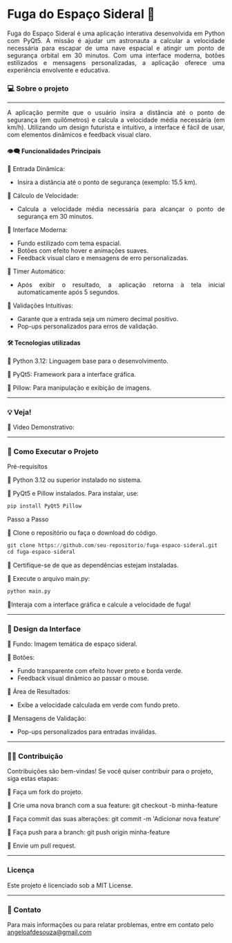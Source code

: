 # Fuga do Espaço Sideral 🚀

<div align="justify">Fuga do Espaço Sideral</strong> é uma aplicação interativa desenvolvida em Python com PyQt5. A missão é ajudar um astronauta a calcular a velocidade necessária para escapar de uma nave espacial e atingir um ponto de segurança orbital em 30 minutos. Com uma interface moderna, botões estilizados e mensagens personalizadas, a aplicação oferece uma experiência envolvente e educativa.</div>

### 💻 Sobre o projeto
---

<div align="justify">A aplicação permite que o usuário insira a distância até o ponto de segurança (em quilômetros) e calcula a velocidade média necessária (em km/h). Utilizando um design futurista e intuitivo, a interface é fácil de usar, com elementos dinâmicos e feedback visual claro.


#### 👁️‍🗨️ Funcionalidades Principais

🔹 Entrada Dinâmica:

   - Insira a distância até o ponto de segurança (exemplo: 15.5 km).

🔹 Cálculo de Velocidade:

  - Calcula a velocidade média necessária para alcançar o ponto de segurança em 30 minutos.

🔹 Interface Moderna:

   - Fundo estilizado com tema espacial.
   - Botões com efeito hover e animações suaves.
   - Feedback visual claro e mensagens de erro personalizadas.

🔹 Timer Automático:

   - Após exibir o resultado, a aplicação retorna à tela inicial automaticamente após 5 segundos.

🔹 Validações Intuitivas:

   - Garante que a entrada seja um número decimal positivo.
   - Pop-ups personalizados para erros de validação.
</div>

#### 🛠 Tecnologias utilizadas

🔹 Python 3.12: Linguagem base para o desenvolvimento.

🔹 PyQt5: Framework para a interface gráfica.

🔹 Pillow: Para manipulação e exibição de imagens.

---

### 💡 Veja!

🔹 Video Demonstrativo:



---

### 🔧 Como Executar o Projeto
Pré-requisitos

🔹 Python 3.12 ou superior instalado no sistema.

🔹 PyQt5 e Pillow instalados. Para instalar, use:

```python
pip install PyQt5 Pillow
```
Passo a Passo

🔹 Clone o repositório ou faça o download do código.
```python
git clone https://github.com/seu-repositorio/fuga-espaco-sideral.git
cd fuga-espaco-sideral
```
🔹 Certifique-se de que as dependências estejam instaladas.

🔹 Execute o arquivo main.py:
```python
python main.py
```
🔹Interaja com a interface gráfica e calcule a velocidade de fuga!

---

### 🎨 Design da Interface

🔹 Fundo: Imagem temática de espaço sideral.

🔹 Botões:

  - Fundo transparente com efeito hover preto e borda verde. 
  - Feedback visual dinâmico ao passar o mouse.

🔹 Área de Resultados:

  - Exibe a velocidade calculada em verde com fundo preto.

🔹 Mensagens de Validação:

 - Pop-ups personalizados para entradas inválidas.
---

###  🤝🏻 Contribuição

Contribuições são bem-vindas! Se você quiser contribuir para o projeto, siga estas etapas:

🔹 Faça um fork do projeto.

🔹 Crie uma nova branch com a sua feature: git checkout -b minha-feature

🔹 Faça commit das suas alterações: git commit -m 'Adicionar nova feature'

🔹 Faça push para a branch: git push origin minha-feature

🔹 Envie um pull request.

---
### Licença

Este projeto é licenciado sob a MIT License.

---
### 📧 Contato
Para mais informações ou para relatar problemas, entre em contato pelo angeloafdesouza@gmail.com
